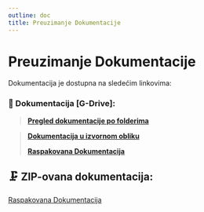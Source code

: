 ```yaml
---
outline: doc
title: Preuzimanje Dokumentacije
---
```


# Preuzimanje Dokumentacije

<!-- ::: warning USKORO
::: -->

<!-- Sva dostupna dokumentacija za pregled i preuzimanje na **G-Drive** i u **ZIP** formatu.   -->
Dokumentacija je dostupna na sledećim linkovima:

### 📁 Dokumentacija [G-Drive]:

> **[Pregled dokumentacije po folderima](https://drive.google.com/drive/folders/1JnY0cUPzIX9tSkZ-cFRiDXdSgtqmhvYd?usp=sharing)**
>

>
> **[Dokumentacija u izvornom obliku](https://drive.google.com/drive/folders/1NRgrNr0yUHmJT91djhGj00vC2HX7s68-?usp=sharing)**
>
> **[Raspakovana Dokumentacija](https://drive.google.com/drive/folders/1gJ5A2ZqBAEjlBDTzI_ZfmwEuAAA1BPpx?usp=sharing)**


## 🗜 ZIP-ovana dokumentacija:

[Raspakovana Dokumentacija](https://drive.google.com/file/d/1mNwnnYwjVY1PyUf4PW-t0pP0xDs0Wyz8/view?usp=sharing)
<!-- This page demonstrates usage of some of the runtime APIs provided by VitePress.

The main `useData()` API can be used to access site, theme, and page data for the current page. It works in both `.md` and `.vue` files:

```md
<script setup>
import { useData } from 'vitepress'

const { theme, page, frontmatter } = useData()
</script>

## Results

### Theme Data
<pre>{{ theme }}</pre>

### Page Data
<pre>{{ page }}</pre>

### Page Frontmatter
<pre>{{ frontmatter }}</pre>
```

<script setup>
import { useData } from 'vitepress'

const { site, theme, page, frontmatter } = useData()
</script>

## Results

### Theme Data
<pre>{{ theme }}</pre>

### Page Data
<pre>{{ page }}</pre>

### Page Frontmatter
<pre>{{ frontmatter }}</pre>

## More -->
